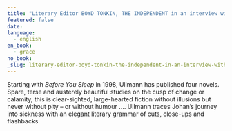 ```yaml
---
title: "Literary Editor BOYD TONKIN, THE INDEPENDENT in an interview with Linn Ullmann (UK)"
featured: false
date:
language:
  - english
en_book:
  - grace
no_book:
_slug: literary-editor-boyd-tonkin-the-independent-in-an-interview-with-linn-ullmann-uk
---
```


Starting with _Before You Sleep_ in 1998, Ullmann has published four novels. Spare, terse and austerely beautiful studies on the cusp of change or calamity, this is clear-sighted, large-hearted fiction without illusions but never without pity – or without humour …. Ullmann traces Johan’s journey into sickness with an elegant literary grammar of cuts, close-ups and flashbacks

